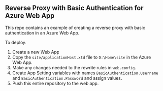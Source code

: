 Reverse Proxy with Basic Authentication for Azure Web App
----------------------------------------------------------

This repo contains an example of creating a reverse proxy with basic authentication in an Azure Web App. 

To deploy:

1. Create a new Web App
2. Copy the `site/applicationHost.xtd` file to `D:\Home\site` in the Azure Web App.
3. Make any changes needed to the rewrite rules in `web.config`.
4. Create App Setting variables with names `BasicAuthentication.Username` and `BasicAuthentication.Password` and assign values.
5. Push this entire repository to the web app.
